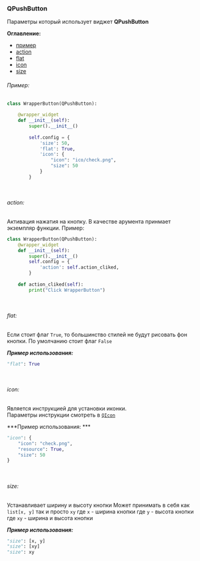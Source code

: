 ### QPushButton

Параметры который использует виджет **QPushButton**

**Оглавление:**
- [пример](#Пример)
- [action](#action)
- [flat](#flat)
- [icon](#icon)
- [size](#size)


###### Пример: 
```python
class WrapperButton(QPushButton):  
  
    @wrapper_widget  
    def __init__(self):  
        super().__init__()  
  
        self.config = {  
            'size': 50,  
            'flat': True,  
            'icon': {  
                "icon": "ico/check.png",  
                "size": 50  
            }  
        }
```


&nbsp;
###### action:
Активация нажатия на кнопку. В качестве арумента принмает экземпляр функции.
Пример:
```python
class WrapperButton(QPushButton):  
    @wrapper_widget  
    def __init__(self):  
        super().__init__()  
        self.config = {  
            'action': self.action_cliked,  
        }
	
	def action_cliked(self):  
    	print("Click WrapperButton")
```


&nbsp;
###### flat:
Если стоит флаг `True`, то большинство стилей не будут рисовать фон кнопки. По умолчанию стоит флаг `False`

***Пример использования:***
```python
"flat": True
```

&nbsp;
###### icon:
Является инструкцией для установки иконки.  
Параметры инструкции смотреть в [`QIcon`](QIcon.md)

***Пример использования: ***
```python
"icon": {
	"icon": "check.png",  
	"resource": True,  
	"size": 50
}
```

&nbsp;
###### size:
Устанавливает ширину и высоту кнопки
Может принимать в себя как `list[x, y]` так и просто `xy`
где `x` - ширина кнопки
где `y` - высота кнопки
где `xy` - ширина и высота кнопки

***Пример использования:***
```python
"size": [x, y]
"size": [xy]
"size": xy
```